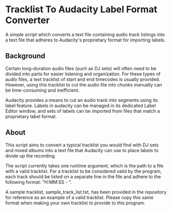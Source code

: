 # Tracklist To Audacity Label Format Converter

A simple script which converts a text file containing audio track listings into a text file that adheres to Audacity's proprietary format for importing labels.

## Background
Certain long-duration audio files (such as DJ sets) will often need to be divided into parts for easier listening and organization. For these types of audio files, a text tracklist of start and end timecodes is usually provided. However, using this tracklist to cut the audio file into chunks manually can be time-consuming and inefficient.

Audacity provides a means to cut an audio track into segments using its label feature. Labels in audacity can be managed in its dedicated Label Editor window, and sets of labels can be imported from files that match a proprietary label format.

## About
This script aims to convert a typical tracklist you would find with DJ sets and mixed albums into a text file that Audacity can use to place labels to divide up the recording.

The script currently takes one runtime argument, which is the path to a file with a valid tracklist. For a tracklist to be considered valid by the program, each track should be listed on a separate line in the file and adhere to the following format: "H:MM:SS <song-name> - <artist>".

A sample tracklist, sample_track_list.txt, has been provided in the repository for reference as an example of a valid tracklist. Please copy this same format when making your own tracklist to provide to this program.

